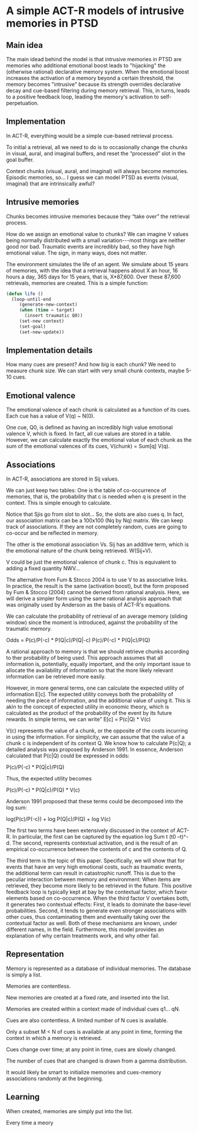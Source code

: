 # A simple ACT-R models of intrusive memories in PTSD 

## Main idea

The main idead behind the model is that intrusive memories in PTSD are memories who additional emotional boost leads to "hijacking" the (otherwise rational) declarative memory system. When the emotional boost increases the activation of a memory beyond a certain threshold, the memory becomes "intrusive" because its strength overrides declarative decay and cue-based filtering during memory retrieval. This, in turns, leads to a positive feedback loop, leading the memory's activation to self-perpetuation.

## Implementation

In ACT-R, everything would be a simple cue-based retrieval process.

To initial a retrieval, all we need to do is to occasionally change the chunks in visual, aural, and imaginal buffers, and reset the “processed” slot in the goal buffer.

Context chunks (visual, aural, and imaginal) will always become memories. Episodic memories, so… I guess we can model PTSD as events (visual, imaginal) that are intrinsically awful?

## Intrusive memories

Chunks becomes intrusive memories because they “take over” the retrieval process.

How do we assign an emotional value to chunks? We can imagine V values being normally distributed with a small variation---most things are neither good nor bad. Traumatic events are incredibly bad, so they have high emotional value. The sign, in many ways, does not matter.

The environment simulates the life of an agent. We simulate about 15 years of memories, with the idea that a retrieval happens about  X an hour, 16 hours a day, 365 days for 15 years, that is, X*87,600.
Over these 87,600 retrievals, memories are created.
This is a simple function:

```lisp
(defun life ()
  (loop-until-end
	 (generate-new-context)
	 (when (time = target)
	   (insert traumatic Q0))
	 (set-new context)
	 (set-goal)
	 (set-new-update))
```

## Implementation details

How many cues are present? And how big is each chunk?
We need to measure chunk size. We can start with very small chunk contexts, maybe 5-10 cues.

## Emotional valence

The emotional valence of each chunk is calculated as a function of its cues. Each cue has a value of V(q) ~ N(0).

One cue, Q0, is defined as having an incredibly high value emotional valence V, which is fixed. In fact, all cue values are stored in a table. However, we can calculate exactly the emotional value of each chunk as the sum of the emotional valences of its cues, V(chunk) = Sum[q] V(q).

## Associations

In ACT-R, associations are stored in Sij values. 

We can just keep two tables: One is the table of co-occurrence of memories, that is, the probability that c is needed when q is present in the context. This is simple enough to calculate.

Notice that Sjis go from slot to slot… So, the slots are also cues q. In fact, our association matrix can be a 100x100 (Nq by Nq) matrix. We can keep track of associations. If they are not completely random, cues are going to co-occur and be reflected in memory.

The other is the emotional association Vs. Sij has an additive term, which is the emotional nature of the chunk being retrieved. W(Sij+V).

V could be just the emotional valence of chunk c. This is equivalent to adding a fixed quantity NWV… 

The alternative from Fum & Stocco 2004 is to use V to as associative links. In practice, the result is the same (activation boost), but the form proposed by Fum & Stocco (2004) cannot be derived from rational analysis. Here, we will derive a simpler form using the same rational analysis approach that was originally used by Anderson as the basis of ACT-R's equations.

We can calculate the probability of retrieval of an average memory (sliding window) since the moment is introduced, against the probability of the traumatic memory.

Odds = P(c)/P(-c) * P(Q|c)/P(Q|-c) 
P(c)/P(-c) * P(Q|c)/P(Q)


A rational approach to memory is that we should retrieve chunks according to ther probability of being used. This approach assumes that all information is, potentially, equally important, and the only important issue to allocate the availability of information so that the more likely relevant information can be retrieved more easily.

However, in more general terms, one can calculate the expected utility of information E[c]. The expected utility conveys both the probability of needing the piece of information, and the additional value of using it. This is akin to the concept of expected utility in economic theory, which is calculated as the product of the probability of the event by its future rewards. In simple terms, we can write”
E[c] = P(c|Q) * V(c)
	
V(c) represents the value of a chunk, or the opposite of the costs incurring in using the information. For simplicity, we can assume that the value of a chunk c is independent of its context Q. We know how to calculate P(c|Q); a detailed analysis was proposed by Anderson 1991. In essence, Anderson calculated that P(c|Q) could be expressed in odds:

P(c)/P(-c) * P(Q|c)/P(Q) 

Thus, the expected utility becomes

P(c)/P(-c) * P(Q|c)/P(Q) * V(c)

Anderson 1991 proposed that these terms could be decomposed into the log sum:

log(P(c)/P(-c)) + log P(Q|c)/P(Q) + log  V(c) 

The first two terms have been extensively discussed in the context of ACT-R. In particular, the first can be captured by the equation log Sum t (t0 –t)^-d. The second, represents contextual activation, and is the result of an empirical co-occurrence between the contents of c and the contents of Q.

The third term is the topic of this paper. Specifically, we will show that  for events that have an very high emotional costs, such as traumatic events, the additional term can result in catastrophic runoff. This is due to the peculiar interaction between memory and environment: When items are retrieved, they become more likely to be retrieved in the future. This positive feedback loop is typically kept at bay by the contextual factor, which favor elements based on co-occurrence. When the third factor V overtakes both, it generates two contextual effects: First, it leads to dominate the base-level probabilities. Second, it tends to generate even stronger associations with other cues, thus contaminating them and eventually taking over the contextual factor as well. Both of these mechanisms are known, under different names, in the field. Furthermore, this model provides an explanation of why certain treatments work, and why other fail.

## Representation

Memory is represented as a database of individual memories. The
database is simply a list.

Memories are contentless.

New memories are created at a fixed rate, and inserted into the list.

Memories are created within a context made of individual cues
q1... qN.

Cues are also contentless. A limited number of N cues is available.

Only a subset M < N of cues is available at any point in time, forming
the context in which a memory is retrieved.

Cues change over time; at any point in time, cues are slowly changed.

The number of cues that are changed is drawn from a gamma
distribution.

It would likely be smart to initialize memories and cues-memory
associations randomly at the beginning.

Learning
--------
When created, memories are simply put into the list.

Every time a meory 


